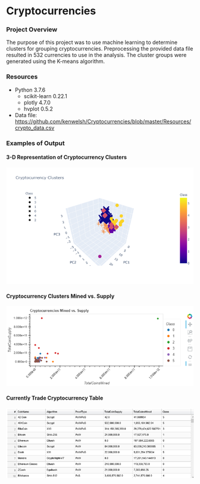 # Cryptocurrencies

### Project Overview
The purpose of this project was to use machine learning to determine clusters for grouping cryptocurrencies.  Preprocessing the provided data file resulted in 532 currencies to use in the analysis.  The cluster groups were generated using the K-means algorithm.

### Resources
+ Python 3.7.6
  + scikit-learn 0.22.1
  + plotly 4.7.0
  + hvplot 0.5.2
+ Data file: https://github.com/kenwelsh/Cryptocurrencies/blob/master/Resources/crypto_data.csv

### Examples of Output
#### 3-D Representation of Cryptocurrency Clusters
<img src="https://github.com/kenwelsh/Cryptocurrencies/blob/master/images/fig1.png" width="800"/>

#### Cryptocurrency Clusters Mined vs. Supply
<img src="https://github.com/kenwelsh/Cryptocurrencies/blob/master/images/fig2.png" width="800"/>

#### Currently Trade Cryptocurrency Table
<img src="https://github.com/kenwelsh/Cryptocurrencies/blob/master/images/table.png" width="800"/>
